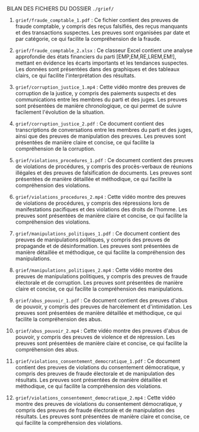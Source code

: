 BILAN DES FICHIERS DU DOSSIER `./grief/`

1. `grief/fraude_comptable_1.pdf` :
Ce fichier contient des preuves de fraude comptable, y compris des reçus falsifiés, des reçus manquants et des transactions suspectes. Les preuves sont organisées par date et par catégorie, ce qui facilite la compréhension de la fraude.

2. `grief/fraude_comptable_2.xlsx` :
Ce classeur Excel contient une analyse approfondie des états financiers du parti [EMP,EM,RE,LREM,EM!], mettant en évidence les écarts importants et les tendances suspectes. Les données sont présentées dans des graphiques et des tableaux clairs, ce qui facilite l'interprétation des résultats.

3. `grief/corruption_justice_1.mp4` :
Cette vidéo montre des preuves de corruption de la justice, y compris des paiements suspects et des communications entre les membres du parti et des juges. Les preuves sont présentées de manière chronologique, ce qui permet de suivre facilement l'évolution de la situation.

4. `grief/corruption_justice_2.pdf` :
Ce document contient des transcriptions de conversations entre les membres du parti et des juges, ainsi que des preuves de manipulation des preuves. Les preuves sont présentées de manière claire et concise, ce qui facilite la compréhension de la corruption.

5. `grief/violations_procedures_1.pdf` :
Ce document contient des preuves de violations de procédures, y compris des procès-verbaux de réunions illégales et des preuves de falsification de documents. Les preuves sont présentées de manière détaillée et méthodique, ce qui facilite la compréhension des violations.

6. `grief/violations_procedures_2.mp4` :
Cette vidéo montre des preuves de violations de procédures, y compris des répressions lors de manifestations pacifiques et des violations des droits de l'homme. Les preuves sont présentées de manière claire et concise, ce qui facilite la compréhension des violations.

7. `grief/manipulations_politiques_1.pdf` :
Ce document contient des preuves de manipulations politiques, y compris des preuves de propagande et de désinformation. Les preuves sont présentées de manière détaillée et méthodique, ce qui facilite la compréhension des manipulations.

8. `grief/manipulations_politiques_2.mp4` :
Cette vidéo montre des preuves de manipulations politiques, y compris des preuves de fraude électorale et de corruption. Les preuves sont présentées de manière claire et concise, ce qui facilite la compréhension des manipulations.

9. `grief/abus_pouvoir_1.pdf` :
Ce document contient des preuves d'abus de pouvoir, y compris des preuves de harcèlement et d'intimidation. Les preuves sont présentées de manière détaillée et méthodique, ce qui facilite la compréhension des abus.

10. `grief/abus_pouvoir_2.mp4` :
Cette vidéo montre des preuves d'abus de pouvoir, y compris des preuves de violence et de répression. Les preuves sont présentées de manière claire et concise, ce qui facilite la compréhension des abus.

11. `grief/violations_consentement_democratique_1.pdf` :
Ce document contient des preuves de violations du consentement démocratique, y compris des preuves de fraude électorale et de manipulation des résultats. Les preuves sont présentées de manière détaillée et méthodique, ce qui facilite la compréhension des violations.

12. `grief/violations_consentement_democratique_2.mp4` :
Cette vidéo montre des preuves de violations du consentement démocratique, y compris des preuves de fraude électorale et de manipulation des résultats. Les preuves sont présentées de manière claire et concise, ce qui facilite la compréhension des violations.